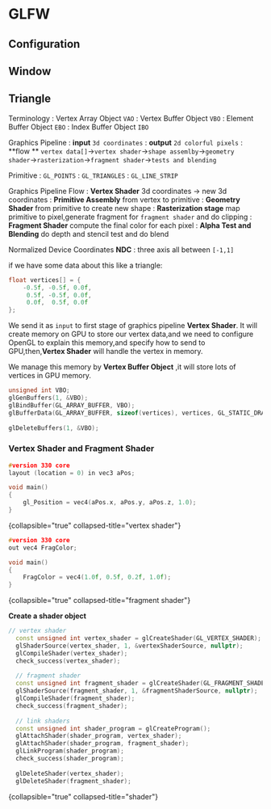 # GLFW

## Configuration

## Window

## Triangle

Terminology
: Vertex Array Object `VAO`
: Vertex Buffer Object `VBO`
: Element Buffer Object `EBO`
: Index Buffer Object `IBO`

Graphics Pipeline
: **input** `3d coordinates`
: **output** `2d colorful pixels`
: **flow
** `vertex data[]`->`vertex shader`->`shape assemlby`->`geometry shader`->`rasterization`->`fragment shader`->`tests and blending`

Primitive
: `GL_POINTS`
: `GL_TRIANGLES`
: `GL_LINE_STRIP`

Graphics Pipeline Flow
: **Vertex Shader** 3d coordinates -> new 3d coordinates
: **Primitive Assembly** from vertex to primitive
: **Geometry Shader** from primitive to create new shape
: **Rasterization stage** map primitive to pixel,generate fragment for `fragment shader` and do clipping
: **Fragment Shader** compute the final color for each pixel
: **Alpha Test and Blending** do depth and stencil test and do blend

Normalized Device Coordinates **NDC**
: three axis all between `[-1,1]`

if we have some data about this like a triangle:

```C++
float vertices[] = {
    -0.5f, -0.5f, 0.0f,
     0.5f, -0.5f, 0.0f,
     0.0f,  0.5f, 0.0f
};
```

We send it as `input` to first stage of graphics pipeline **Vertex Shader**.
It will create memory on GPU to store our vertex data,and we need to configure OpenGL to explain this memory,and specify
how to send to GPU,then,**Vertex Shader** will handle the vertex in memory.

We manage this memory by **Vertex Buffer Object** ,it will store lots of vertices in GPU memory.

```C++
unsigned int VBO;
glGenBuffers(1, &VBO);
glBindBuffer(GL_ARRAY_BUFFER, VBO);
glBufferData(GL_ARRAY_BUFFER, sizeof(vertices), vertices, GL_STATIC_DRAW);
  
glDeleteBuffers(1, &VBO);
```

### Vertex Shader and Fragment Shader

```C++
#version 330 core
layout (location = 0) in vec3 aPos;

void main()
{
    gl_Position = vec4(aPos.x, aPos.y, aPos.z, 1.0);
}
```

{collapsible="true" collapsed-title="vertex shader"}

```C++
#version 330 core
out vec4 FragColor;

void main()
{
    FragColor = vec4(1.0f, 0.5f, 0.2f, 1.0f);
} 
```

{collapsible="true" collapsed-title="fragment shader"}

**Create a shader object**

```C++
// vertex shader
  const unsigned int vertex_shader = glCreateShader(GL_VERTEX_SHADER);
  glShaderSource(vertex_shader, 1, &vertexShaderSource, nullptr);
  glCompileShader(vertex_shader);
  check_success(vertex_shader);
  
  // fragment shader
  const unsigned int fragment_shader = glCreateShader(GL_FRAGMENT_SHADER);
  glShaderSource(fragment_shader, 1, &fragmentShaderSource, nullptr);
  glCompileShader(fragment_shader);
  check_success(fragment_shader);
  
  // link shaders
  const unsigned int shader_program = glCreateProgram();
  glAttachShader(shader_program, vertex_shader);
  glAttachShader(shader_program, fragment_shader);
  glLinkProgram(shader_program);
  check_success(shader_program);
 
  glDeleteShader(vertex_shader);
  glDeleteShader(fragment_shader);
```
{collapsible="true" collapsed-title="shader"}
